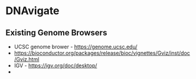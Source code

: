 # DNAvigate

## Existing Genome Browsers

- UCSC genome brower - https://genome.ucsc.edu/
- https://bioconductor.org/packages/release/bioc/vignettes/Gviz/inst/doc/Gviz.html
- IGV - https://igv.org/doc/desktop/
- 


